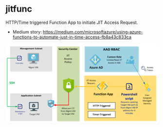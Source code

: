 # jitfunc
HTTP/Time triggered Function App to initiate JIT Access Request.

* Medium story: https://medium.com/microsoftazure/using-azure-functions-to-automate-just-in-time-access-fb8a43c833ca

![Diagram](https://github.com/rickijen/jitfunc/blob/master/JIT-Access-Request.png)
